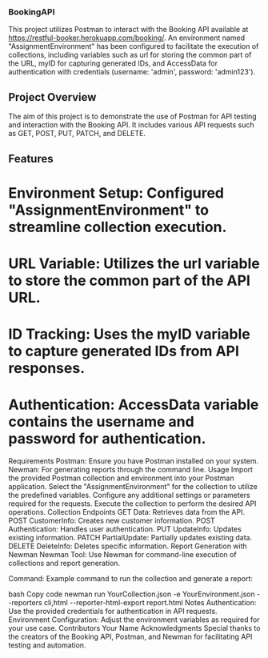 ### BookingAPI
This project utilizes Postman to interact with the Booking API available at https://restful-booker.herokuapp.com/booking/. An environment named "AssignmentEnvironment" has been configured to facilitate the execution of collections, including variables such as url for storing the common part of the URL, myID for capturing generated IDs, and AccessData for authentication with credentials (username: 'admin', password: 'admin123').

## Project Overview
The aim of this project is to demonstrate the use of Postman for API testing and interaction with the Booking API. It includes various API requests such as GET, POST, PUT, PATCH, and DELETE.

## Features
# Environment Setup: Configured "AssignmentEnvironment" to streamline collection execution.
# URL Variable: Utilizes the url variable to store the common part of the API URL.
# ID Tracking: Uses the myID variable to capture generated IDs from API responses.
# Authentication: AccessData variable contains the username and password for authentication.
Requirements
Postman: Ensure you have Postman installed on your system.
Newman: For generating reports through the command line.
Usage
Import the provided Postman collection and environment into your Postman application.
Select the "AssignmentEnvironment" for the collection to utilize the predefined variables.
Configure any additional settings or parameters required for the requests.
Execute the collection to perform the desired API operations.
Collection Endpoints
GET Data: Retrieves data from the API.
POST CustomerInfo: Creates new customer information.
POST Authentication: Handles user authentication.
PUT UpdateInfo: Updates existing information.
PATCH PartialUpdate: Partially updates existing data.
DELETE DeleteInfo: Deletes specific information.
Report Generation with Newman
Newman Tool: Use Newman for command-line execution of collections and report generation.

Command: Example command to run the collection and generate a report:

bash
Copy code
newman run YourCollection.json -e YourEnvironment.json --reporters cli,html --reporter-html-export report.html
Notes
Authentication: Use the provided credentials for authentication in API requests.
Environment Configuration: Adjust the environment variables as required for your use case.
Contributors
Your Name
Acknowledgments
Special thanks to the creators of the Booking API, Postman, and Newman for facilitating API testing and automation.

   
